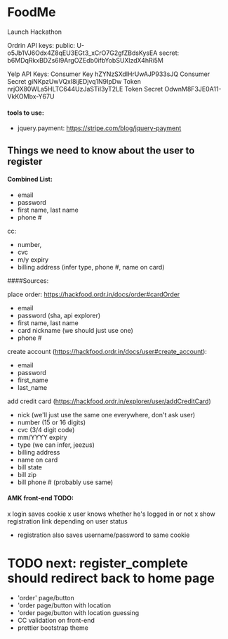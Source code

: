 FoodMe
======

Launch Hackathon


Ordrin API keys:
public: U-o5Jb1VJ6Odx4Z8qEU3EGt3_xCrO7G2gfZBdsKysEA
secret: b6MDqRkxBDZs6l9ArgOZEdb0ifbYobSUXlzdX4hRi5M

Yelp API Keys:
Consumer Key  hZYNzSXdlHrUwAJP933sJQ
Consumer Secret giNKpzUwVQxI8ijEDjvq1N9IpDw
Token nrjOX80WLa5HLTC644UzJaSTiI3yT2LE
Token Secret  OdwnM8F3JE0A11-VkKOMbx-Y67U




#### tools to use:
- jquery.payment: https://stripe.com/blog/jquery-payment


Things we need to know about the user to register
-------------------------------------------------
#### Combined List:
- email
- password
- first name, last name
- phone #

cc:
- number,
- cvc
- m/y expiry
- billing address
(infer type, phone #, name on card)

####Sources:

place order: https://hackfood.ordr.in/docs/order#cardOrder
- email
- password (sha, api explorer)
- first name, last name
- card nickname (we should just use one)
- phone #

create account (https://hackfood.ordr.in/docs/user#create_account):
- email
- password
- first_name
- last_name

add credit card (https://hackfood.ordr.in/explorer/user/addCreditCard)
- nick (we'll just use the same one everywhere, don't ask user)
- number (15 or 16 digits)
- cvc (3/4 digit code)
- mm/YYYY expiry
- type (we can infer, jeezus)
- billing address
- name on card
- bill state
- bill zip
- bill phone # (probably use same)


#### AMK front-end TODO:
x login saves cookie
x user knows whether he's logged in or not
x show registration link depending on user status
- registration also saves username/password to same cookie
# TODO  next: register_complete should redirect back to home page
- 'order' page/button
- 'order page/button with location
- 'order page/button with location guessing
- CC validation on front-end
- prettier bootstrap theme
